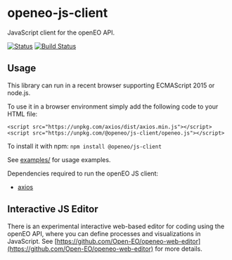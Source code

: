 # openeo-js-client

JavaScript client for the openEO API.

[![Status](https://img.shields.io/badge/Status-proof--of--concept-yellow.svg)]()
[![Build Status](https://travis-ci.org/Open-EO/openeo-js-client.svg?branch=master)](https://travis-ci.org/Open-EO/openeo-js-client)

## Usage
This library can run in a recent browser supporting ECMAScript 2015 or node.js.

To use it in a browser environment simply add the following code to your HTML file:
```
<script src="https://unpkg.com/axios/dist/axios.min.js"></script>
<script src="https://unpkg.com/@openeo/js-client/openeo.js"></script>
```

To install it with npm: `npm install @openeo/js-client`

See [examples/](examples/) for usage examples. 

Dependencies required to run the openEO JS client:
* [axios](https://github.com/axios/axios)

## Interactive JS Editor

There is an experimental interactive web-based editor for coding using the openEO API,
where you can define processes and visualizations in JavaScript.
See [https://github.com/Open-EO/openeo-web-editor](https://github.com/Open-EO/openeo-web-editor) for more details.

